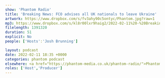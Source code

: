 ```yaml
---
show: 'Phantom Radio'
title: 'Breaking News: FCO advises all UK nationals to leave Ukraine'
artwork: https://www.dropbox.com/s/fv3ahy90c5ontyc/Phantom.jpg?raw=1
mp3: https://www.dropbox.com/s/kl8r00lxr9haig2/2022-02-11%20-%20Breaking%20News.mp3?raw=1
filelength: 1391320
duration: 51
explicit: No
people: ['Hosts':'Josh Brunning']

layout: podcast
date: 2022-02-11 18:35 +0000
categories: phantom podcast
elsewhere: <a href="https://phantom-media.co.uk/phantom-radio/">Phantom Media</a>
roles: ['Host','Producer']
---
```

